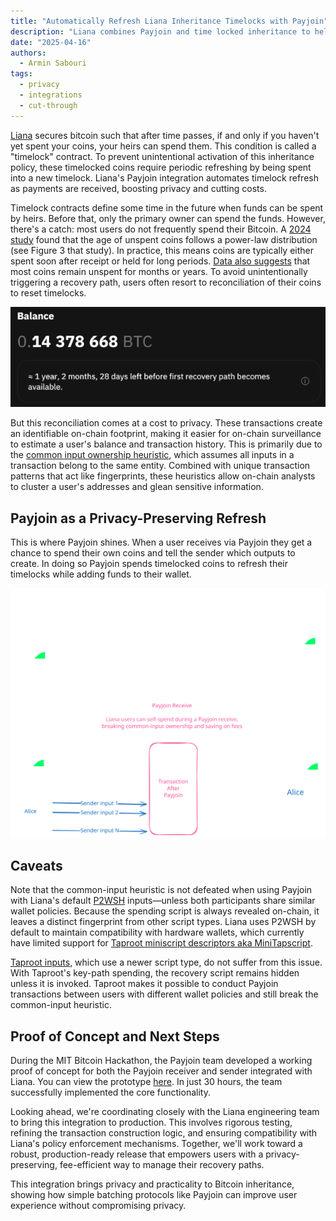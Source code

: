 ```yaml
---
title: "Automatically Refresh Liana Inheritance Timelocks with Payjoin"
description: "Liana combines Payjoin and time locked inheritance to help you keep your Bitcoin private now and safe for those who'll need it later."
date: "2025-04-16"
authors:
  - Armin Sabouri
tags:
  - privacy
  - integrations
  - cut-through
---
```


[Liana](https://wizardsardine.com/liana/) secures bitcoin such that after time passes, if and only if you haven't yet spent your coins, your heirs can spend them. This condition is called a "timelock" contract. To prevent unintentional activation of this inheritance policy, these timelocked coins require periodic refreshing by being spent into a new timelock. Liana's Payjoin integration automates timelock refresh as payments are received, boosting privacy and cutting costs.

Timelock contracts define some time in the future when funds can be spent by heirs. Before that, only the primary owner can spend the funds. However, there's a catch: most users do not frequently spend their Bitcoin. A [2024 study](https://www.sciencedirect.com/science/article/pii/S0378437124008045) found that the age of unspent coins follows a power-law distribution (see Figure 3 that study). In practice, this means coins are typically either spent soon after receipt or held for long periods. [Data also suggests](https://charts.bitbo.io/hodl-waves/) that most coins remain unspent for months or years. To avoid unintentionally triggering a recovery path, users often resort to reconciliation of their coins to reset timelocks.

<img alt="Liana time locked coins" src="../assets/liana-expiring.png" />

But this reconciliation comes at a cost to privacy. These transactions create an identifiable on-chain footprint, making it easier for on-chain surveillance to estimate a user's balance and transaction history. This is primarily due to the [common input ownership heuristic](https://en.bitcoin.it/wiki/Common-input-ownership_heuristic), which assumes all inputs in a transaction belong to the same entity. Combined with unique transaction patterns that act like fingerprints, these heuristics allow on-chain analysts to cluster a user's addresses and glean sensitive information.

## Payjoin as a Privacy-Preserving Refresh

This is where Payjoin shines. When a user receives via Payjoin they get a chance to spend their own coins and tell the sender which outputs to create. In doing so Payjoin spends timelocked coins to refresh their timelocks while adding funds to their wallet.

<img alt="Liana Payjoin" src="../assets/liana-batch-payment.svg" />

## Caveats

Note that the common-input heuristic is not defeated when using Payjoin with Liana's default [P2WSH](https://river.com/learn/terms/p/p2wsh/) inputs&mdash;unless both participants share similar wallet policies. Because the spending script is always revealed on-chain, it leaves a distinct fingerprint from other script types. Liana uses P2WSH by default to maintain compatibility with hardware wallets, which currently have limited support for [Taproot miniscript descriptors aka MiniTapscript](https://github.com/bitcoin/bitcoin/pull/27255).

[Taproot inputs](https://thebitcoinmanual.com/articles/pay-to-taproot-p2tr), which use a newer script type, do not suffer from this issue. With Taproot's key-path spending, the recovery script remains hidden unless it is invoked. Taproot makes it possible to conduct Payjoin transactions between users with different wallet policies and still break the common-input heuristic.

## Proof of Concept and Next Steps

During the MIT Bitcoin Hackathon, the Payjoin team developed a working proof of concept for both the Payjoin receiver and sender integrated with Liana. You can view the prototype [here](https://github.com/0xBEEFCAF3/liana/tree/payjoin-hackathon). In just 30 hours, the team successfully implemented the core functionality.

Looking ahead, we're coordinating closely with the Liana engineering team to bring this integration to production. This involves rigorous testing, refining the transaction construction logic, and ensuring compatibility with Liana's policy enforcement mechanisms. Together, we'll work toward a robust, production-ready release that empowers users with a privacy-preserving, fee-efficient way to manage their recovery paths.

This integration brings privacy and practicality to Bitcoin inheritance, showing how simple batching protocols like Payjoin can improve user experience without compromising privacy.
